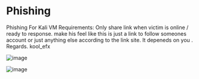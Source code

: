 # Phishing
Phishing For Kali VM
Requirements:
Only share link when victim is online / ready to response.
make his feel like this is just a link to follow someones account or just anything else according to the link site.
It depeneds on you .
Regards. kool_efx

![image](https://github.com/user-attachments/assets/85a19484-ba9a-4a93-9ed0-8081a550b714)

![image](https://github.com/user-attachments/assets/8d46d60f-1f70-400d-9e54-0dd76f8d3bf6)
